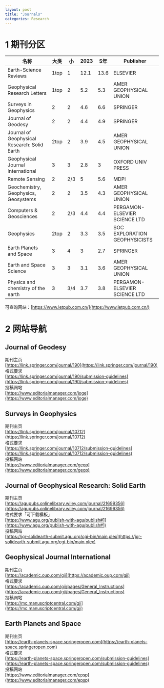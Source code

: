 ```yaml
---
layout: post
title: "Journals"
categories: Research
---
```


# 1 期刊分区

| 名称 | 大类 | 小 | 2023 | 5年 | Publisher |
| --- | --- | --- | --- | --- | --- |
| Earth-Science Reviews | 1top | 1 | 12.1 | 13.6 | ELSEVIER |
| Geophysical Research Letters | 1top | 2 | 5.2 | 5.3 | AMER GEOPHYSICAL UNION |
| Surveys in Geophysics | 2 | 2 | 4.6 | 6.6 | SPRINGER |
| Journal of Geodesy | 2 | 2 | 4.4 | 4.9 | SPRINGER |
| Journal of Geophysical Research: Solid Earth | 2top | 2 | 3.9 | 4.5 | AMER GEOPHYSICAL UNION |
| Geophysical Journal International | 3 | 3 | 2.8 | 3 | OXFORD UNIV PRESS |
| Remote Sensing | 2 | 2/3 | 5 | 5.6 | MDPI |
| Geochemistry, Geophysics, Geosystems | 2 | 2 | 3.5 | 4.3 | AMER GEOPHYSICAL UNION |
| Computers & Geosciences | 2 | 2/3 | 4.4 | 4.4 | PERGAMON-ELSEVIER SCIENCE LTD |
| Geophysics | 2top | 2 | 3.3 | 3.5 | SOC EXPLORATION GEOPHYSICISTS |
| Earth Planets and Space | 3 | 4 | 3 | 2.7 | SPRINGER |
| Earth and Space Science | 3 | 3 | 3.1 | 3.6 | AMER GEOPHYSICAL UNION |
| Physics and chemistry of the earth | 3 | 3/4 | 3.7 | 3.8 | PERGAMON-ELSEVIER SCIENCE LTD |

可查询网站：[https://www.letpub.com.cn/](https://www.letpub.com.cn/)

# 2 网站导航
## Journal of Geodesy
期刊主页<br/>
[https://link.springer.com/journal/190](https://link.springer.com/journal/190)<br/>
格式要求<br/>
[https://link.springer.com/journal/190/submission-guidelines](https://link.springer.com/journal/190/submission-guidelines)<br/>
投稿网站<br/>
[https://www.editorialmanager.com/joge](https://www.editorialmanager.com/joge)
## Surveys in Geophysics
期刊主页<br/>
[https://link.springer.com/journal/10712](https://link.springer.com/journal/10712)<br/>
格式要求<br/>
[https://link.springer.com/journal/10712/submission-guidelines](https://link.springer.com/journal/10712/submission-guidelines)<br/>
投稿网站<br/>
[https://www.editorialmanager.com/geop](https://www.editorialmanager.com/geop)
## Journal of Geophysical Research: Solid Earth
期刊主页<br/>
[https://agupubs.onlinelibrary.wiley.com/journal/21699356](https://agupubs.onlinelibrary.wiley.com/journal/21699356)<br/>
格式要求「可下载模板」<br/>
[https://www.agu.org/publish-with-agu/publish#1](https://www.agu.org/publish-with-agu/publish#1)<br/>
投稿网站<br/>
[https://jgr-solidearth-submit.agu.org/cgi-bin/main.plex](https://jgr-solidearth-submit.agu.org/cgi-bin/main.plex)
## Geophysical Journal International
期刊主页<br/>
[https://academic.oup.com/gji](https://academic.oup.com/gji)<br/>
格式要求<br/>
[https://academic.oup.com/gji/pages/General_Instructions](https://academic.oup.com/gji/pages/General_Instructions)<br/>
投稿网站<br/>
[https://mc.manuscriptcentral.com/gji](https://mc.manuscriptcentral.com/gji)
## Earth Planets and Space
期刊主页<br/>
[https://earth-planets-space.springeropen.com](https://earth-planets-space.springeropen.com)<br/>
格式要求<br/>
[https://earth-planets-space.springeropen.com/submission-guidelines](https://earth-planets-space.springeropen.com/submission-guidelines)<br/>
投稿网站<br/>
[https://www.editorialmanager.com/epsp](https://www.editorialmanager.com/epsp)
